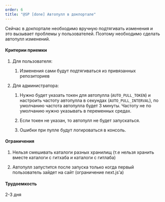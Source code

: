 ```yaml
---
order: 6
title: "@SP [done] Автопулл в докпортале"
---
```


Сейчас в докпортале необходимо вручную подтягивать изменения и это вызывает проблемы у пользователей. Поэтому необходимо сделать автопулл изменений.

#### Критерии приемки

1. Для пользователя:

   1. Изменения сами будут подтягиваться из привязанных репозиториев

2. Для администратора:

   1. Нужно будет указать токен для автопулла (`AUTO_PULL_TOKEN`) и настроить частоту автопулла в секундах (`AUTO_PULL_INTERVAL`), по умолчанию частота автопулла будет 3 минуты. Частоту не по умолчанию нужно указывать в переменных средах.

   2. Если токен не указан, то автопулл не будет запускаться.

   3. Ошибки при пулле будут логироваться в консоль.

#### Ограничения

1. Нельзя смешивать каталоги разных хранилищ (т.е нельзя хранить вместе каталоги с гитхаба и каталоги с гитлаба)

2. Автопулл запустится после запуска только когда первый пользователь зайдет на сайт (ограничение next.js’а)

#### Трудоемкость

2-3 дня